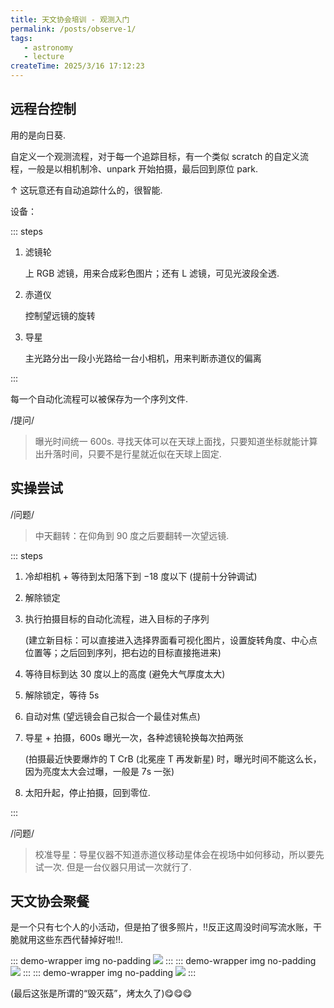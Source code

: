 ```yaml
---
title: 天文协会培训 - 观测入门
permalink: /posts/observe-1/
tags:
   - astronomy
   - lecture
createTime: 2025/3/16 17:12:23
---
```

## 远程台控制

用的是向日葵.

自定义一个观测流程，对于每一个追踪目标，有一个类似 scratch 的自定义流程，一般是以相机制冷、unpark 开始拍摄，最后回到原位 park.

$\uparrow$ 这玩意还有自动追踪什么的，很智能.

设备：

::: steps

1. 滤镜轮

   上 RGB 滤镜，用来合成彩色图片；还有 L 滤镜，可见光波段全透.

2. 赤道仪

   控制望远镜的旋转

3. 导星

   主光路分出一段小光路给一台小相机，用来判断赤道仪的偏离

:::

每一个自动化流程可以被保存为一个序列文件.

/提问/

> 曝光时间统一 $600\text{s}$. 寻找天体可以在天球上面找，只要知道坐标就能计算出升落时间，只要不是行星就近似在天球上固定.

## 实操尝试

/问题/

> 中天翻转：在仰角到 $90$ 度之后要翻转一次望远镜.

::: steps

1. 冷却相机 + 等待到太阳落下到 $-18$ 度以下 (提前十分钟调试)

2. 解除锁定

3. 执行拍摄目标的自动化流程，进入目标的子序列

   (建立新目标：可以直接进入选择界面看可视化图片，设置旋转角度、中心点位置等；之后回到序列，把右边的目标直接拖进来)

4. 等待目标到达 $30$ 度以上的高度 (避免大气厚度太大)

5. 解除锁定，等待 $5\text{s}$

6. 自动对焦 (望远镜会自己拟合一个最佳对焦点)

7. 导星 + 拍摄，$600\text{s}$ 曝光一次，各种滤镜轮换每次拍两张

   (拍摄最近快要爆炸的 T CrB (北冕座 T 再发新星) 时，曝光时间不能这么长，因为亮度太大会过曝，一般是 $7\text{s}$ 一张)

8. 太阳升起，停止拍摄，回到零位.

:::

/问题/

> 校准导星：导星仪器不知道赤道仪移动星体会在视场中如何移动，所以要先试一次. 但是一台仪器只用试一次就行了.

## 天文协会聚餐

是一个只有七个人的小活动，但是拍了很多照片，!!反正这周没时间写流水账，干脆就用这些东西代替掉好啦!!.

::: demo-wrapper img no-padding
   <img src="https://vip.123pan.cn/1845440081/yk6baz03t0n000d7w33gz9v4vj585rkaDIYxAIFxDda1DGxPDwUzAa==.png">
:::
::: demo-wrapper img no-padding
   <img src="https://vip.123pan.cn/1845440081/ymjew503t0n000d7w32y53rl6h53t0niDIYxAIFxDda1DGxPDwUzAa==.jpg">
:::
::: demo-wrapper img no-padding
   <img src="https://vip.123pan.cn/1845440081/yk6baz03t0l000d7w33fccnn3m9zea7dDIYxAIFxDda1DGxPDwUzAa==.jpg">
:::

(最后这张是所谓的“毁灭菇”，烤太久了)😋😋😋